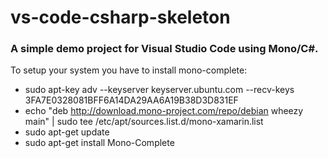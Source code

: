 # vs-code-csharp-skeleton
### A simple demo project for Visual Studio Code using Mono/C#.

To setup your system you have to install mono-complete:

* sudo apt-key adv --keyserver keyserver.ubuntu.com --recv-keys 3FA7E0328081BFF6A14DA29AA6A19B38D3D831EF
* echo "deb http://download.mono-project.com/repo/debian wheezy main" | sudo tee /etc/apt/sources.list.d/mono-xamarin.list
* sudo apt-get update
* sudo apt-get install Mono-Complete


